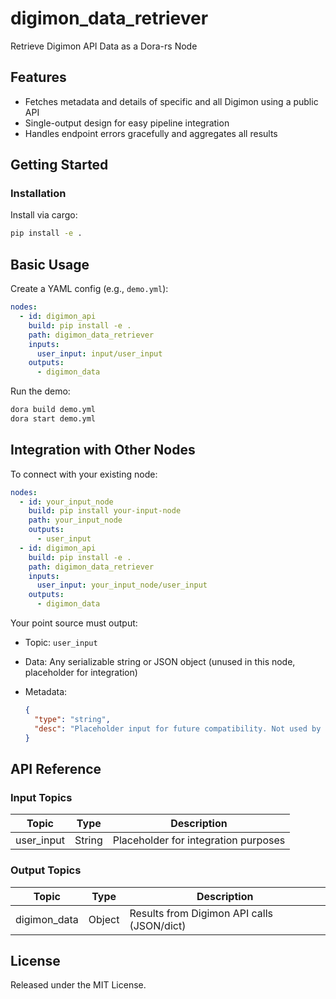 # digimon_data_retriever

Retrieve Digimon API Data as a Dora-rs Node

## Features
- Fetches metadata and details of specific and all Digimon using a public API
- Single-output design for easy pipeline integration
- Handles endpoint errors gracefully and aggregates all results

## Getting Started

### Installation
Install via cargo:
```bash
pip install -e .
```

## Basic Usage

Create a YAML config (e.g., `demo.yml`):

```yaml
nodes:
  - id: digimon_api
    build: pip install -e .
    path: digimon_data_retriever
    inputs:
      user_input: input/user_input
    outputs:
      - digimon_data
```

Run the demo:
```bash
dora build demo.yml
dora start demo.yml
```

## Integration with Other Nodes

To connect with your existing node:

```yaml
nodes:
  - id: your_input_node
    build: pip install your-input-node
    path: your_input_node
    outputs:
      - user_input
  - id: digimon_api
    build: pip install -e .
    path: digimon_data_retriever
    inputs:
      user_input: your_input_node/user_input
    outputs:
      - digimon_data
```

Your point source must output:

* Topic: `user_input`
* Data: Any serializable string or JSON object (unused in this node, placeholder for integration)
* Metadata:

  ```json
  {
    "type": "string",
    "desc": "Placeholder input for future compatibility. Not used by the agent."
  }
  ```

## API Reference

### Input Topics

| Topic       | Type   | Description                             |
| ----------- | ------ | --------------------------------------- |
| user_input  | String | Placeholder for integration purposes    |

### Output Topics

| Topic         | Type     | Description                                |
| ------------- | -------- | ------------------------------------------ |
| digimon_data  | Object   | Results from Digimon API calls (JSON/dict) |


## License

Released under the MIT License.

